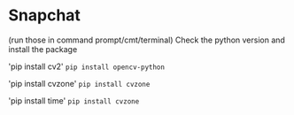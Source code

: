 # Snapchat
(run those in command prompt/cmt/terminal)
Check the python version and install the package 

'pip install cv2'
`pip install opencv-python`

'pip install cvzone'
`pip install cvzone`

'pip install time'
`pip install cvzone`
